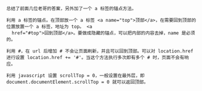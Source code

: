     总结了前面几位老哥的答案，另外加了一个 a 标签的锚点方法。

    利用 a 标签的锚点。在顶部放一个 a 标签 <a name="top">顶部</a>，在需要回到顶部的位置放置一个 a 标签，地址为 top。 <a
      href="#top">回到顶部</a>。要做成隐藏的锚点，可以把内部的内容去掉，name 是必须的。

    利用 #，在 url 后增加 # 不会让页面刷新，并且可以回到顶部。可以对 location.href 进行设置 location.href += '#'。当这个方法执行多次即有多个 # 时，页面不会有响应。

    利用 javascript 设置 scrollTop = 0，一般设置在最外层，即 document.documentElement.scrollTop = 0 就可以返回顶部。
